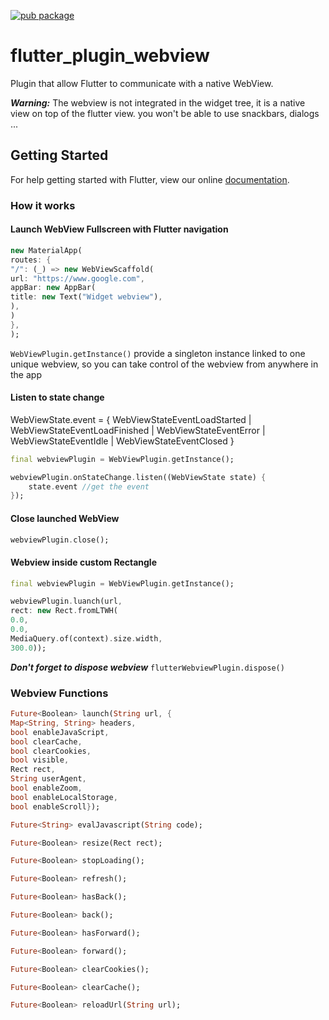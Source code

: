 [![pub package](https://img.shields.io/pub/v/flutter_plugin_webview.svg)](https://pub.dartlang.org/packages/flutter_plugin_webview) 


# flutter_plugin_webview

Plugin that allow Flutter to communicate with a native WebView.

***Warning:***
The webview is not integrated in the widget tree, it is a native view on top of the flutter view.
you won't be able to use snackbars, dialogs ...

## Getting Started

For help getting started with Flutter, view our online [documentation](http://flutter.io/).

### How it works

#### Launch WebView Fullscreen with Flutter navigation

```dart
new MaterialApp(
routes: {
"/": (_) => new WebViewScaffold(
url: "https://www.google.com",
appBar: new AppBar(
title: new Text("Widget webview"),
),
)
},
);
```

`WebViewPlugin.getInstance()` provide a singleton instance linked to one unique webview,
so you can take control of the webview from anywhere in the app

#### Listen to state change

WebViewState.event = { WebViewStateEventLoadStarted | WebViewStateEventLoadFinished | WebViewStateEventError | WebViewStateEventIdle | WebViewStateEventClosed }

```dart
final webviewPlugin = WebViewPlugin.getInstance();  

webviewPlugin.onStateChange.listen((WebViewState state) {
    state.event //get the event
});
```

#### Close launched WebView

```dart
webviewPlugin.close();
```

#### Webview inside custom Rectangle

```dart
final webviewPlugin = WebViewPlugin.getInstance();  

webviewPlugin.luanch(url,
rect: new Rect.fromLTWH(
0.0, 
0.0, 
MediaQuery.of(context).size.width, 
300.0));
```

***Don't forget to dispose webview***
`flutterWebviewPlugin.dispose()`

### Webview Functions

```dart
Future<Boolean> launch(String url, {
Map<String, String> headers,
bool enableJavaScript,
bool clearCache,
bool clearCookies,
bool visible,
Rect rect,
String userAgent,
bool enableZoom,
bool enableLocalStorage,
bool enableScroll});
```
```dart
Future<String> evalJavascript(String code);
```
```dart
Future<Boolean> resize(Rect rect);
```
```dart
Future<Boolean> stopLoading();
```
```dart
Future<Boolean> refresh();
```
```dart
Future<Boolean> hasBack();
```
```dart
Future<Boolean> back();
```
```dart
Future<Boolean> hasForward();
```
```dart
Future<Boolean> forward();
```
```dart
Future<Boolean> clearCookies();
```
```dart
Future<Boolean> clearCache();
```
```dart
Future<Boolean> reloadUrl(String url);
```
